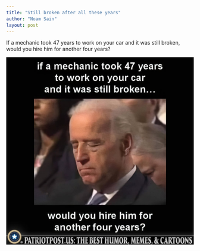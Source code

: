 ```yaml
---
title: "Still broken after all these years"
author: "Noam Sain"
layout: post
---
```


If a mechanic took 47 years to work on your car and it was still broken, would you hire him for another four years?

![Still broken after all these years](/assets/2023/2023-09-04-still-broken-after-all-these-years.jpg "Still broken after all these years")
